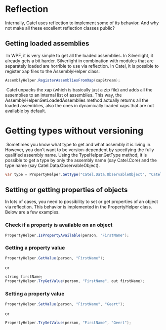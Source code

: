 # Reflection

Internally, Catel uses reflection to implement some of its behavior. And why not make all these excellent reflection classes public?

## Getting loaded assemblies

 In WPF, it is very simple to get all the loaded assemblies. In Silverlight, it already gets a bit harder. Silverlight in combination with modules that are separately loaded are horrible to use via reflection. In Catel, it is possible to register xap files to the AssemblyHelper class:

``` {.java data-syntaxhighlighter-params="brush: java; gutter: false; theme: Confluence" data-theme="Confluence" style="brush: java; gutter: false; theme: Confluence"}
AssemblyHelper.RegisterAssembliesFromXap(xapStream);
```

 Catel unpacks the xap (which is basically just a zip file) and adds all the assemblies to an internal list of assemblies. This way, the AssemblyHelper.GetLoadedAssemblies method actually returns all the loaded assemblies, also the ones in dynamically loaded xaps that are not available by default.

# Getting types without versioning

 Sometimes you know what type to get and what assembly it is living in. However, you don't want to be version-dependent by specifying the fully qualified assembly name. Using the TypeHelper.GetType method, it is possible to get a type by only the assembly name (say Catel.Core) and the type name (say Catel.Data.ObservableObject).

``` {.java data-syntaxhighlighter-params="brush: java; gutter: false; theme: Confluence" data-theme="Confluence" style="brush: java; gutter: false; theme: Confluence"}
var type = PropertyHelper.GetType("Catel.Data.ObservableObject", "Catel.Core");
```

## Setting or getting properties of objects

In lots of cases, you need to possibility to set or get properties of an object via reflection. This behavior is implemented in the PropertyHelper class. Below are a few examples.

### Check if a property is available on an object

``` {.java data-syntaxhighlighter-params="brush: java; gutter: false; theme: Confluence" data-theme="Confluence" style="brush: java; gutter: false; theme: Confluence"}
PropertyHelper.IsPropertyAvailable(person, "FirstName");
```

### Getting a property value

``` {.java data-syntaxhighlighter-params="brush: java; gutter: false; theme: Confluence" data-theme="Confluence" style="brush: java; gutter: false; theme: Confluence"}
PropertyHelper.GetValue(person, "FirstName");
```

or

``` {.java data-syntaxhighlighter-params="brush: java; gutter: false; theme: Confluence" data-theme="Confluence" style="brush: java; gutter: false; theme: Confluence"}
string firstName;
PropertyHelper.TryGetValue(person, "FirstName", out firstName);
```

### Setting a property value

``` {.java data-syntaxhighlighter-params="brush: java; gutter: false; theme: Confluence" data-theme="Confluence" style="brush: java; gutter: false; theme: Confluence"}
PropertyHelper.SetValue(person, "FirstName", "Geert");
```

or

``` {.java data-syntaxhighlighter-params="brush: java; gutter: false; theme: Confluence" data-theme="Confluence" style="brush: java; gutter: false; theme: Confluence"}
PropertyHelper.TrySetValue(person, "FirstName", "Geert");
```
